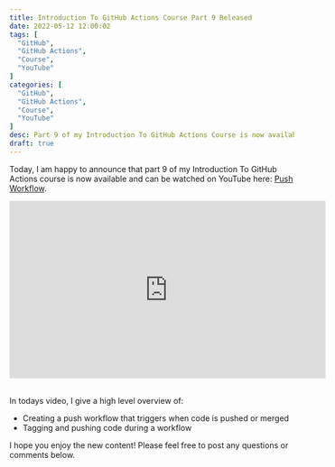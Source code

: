 ```yaml
---
title: Introduction To GitHub Actions Course Part 9 Released
date: 2022-05-12 12:00:02
tags: [
  "GitHub",
  "GitHub Actions",
  "Course",
  "YouTube"
]
categories: [
  "GitHub",
  "GitHub Actions",
  "Course",
  "YouTube"
]
desc: Part 9 of my Introduction To GitHub Actions Course is now available!
draft: true
---
```


Today, I am happy to announce that part 9 of my Introduction To GitHub Actions course is now available and can be watched on YouTube here: <a href="https://youtu.be/FanJf-RFPAQ" target="_blank">Push Workflow</a>.

<div style="text-align: center;"><iframe width="560" height="315" src="https://www.youtube.com/embed/FanJf-RFPAQ" title="YouTube video player" frameborder="0" allow="accelerometer; autoplay; clipboard-write; encrypted-media; gyroscope; picture-in-picture" allowfullscreen></iframe></div><br />

In todays video, I give a high level overview of:

* Creating a push workflow that triggers when code is pushed or merged
* Tagging and pushing code during a workflow

I hope you enjoy the new content! Please feel free to post any questions or comments below.
